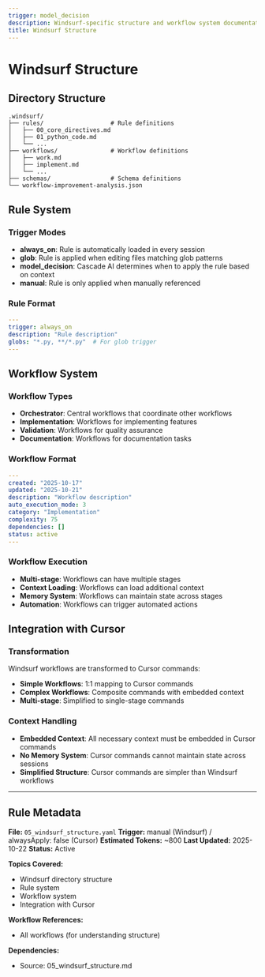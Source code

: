 ```yaml
---
trigger: model_decision
description: Windsurf-specific structure and workflow system documentation
title: Windsurf Structure
---
```


# Windsurf Structure

## Directory Structure

```text
.windsurf/
├── rules/                   # Rule definitions
│   ├── 00_core_directives.md
│   ├── 01_python_code.md
│   └── ...
├── workflows/               # Workflow definitions
│   ├── work.md
│   ├── implement.md
│   └── ...
├── schemas/                 # Schema definitions
└── workflow-improvement-analysis.json
```

## Rule System

### Trigger Modes

- **always_on**: Rule is automatically loaded in every session
- **glob**: Rule is applied when editing files matching glob patterns
- **model_decision**: Cascade AI determines when to apply the rule based on context
- **manual**: Rule is only applied when manually referenced

### Rule Format

```yaml
---
trigger: always_on
description: "Rule description"
globs: "*.py, **/*.py"  # For glob trigger
---
```

## Workflow System

### Workflow Types

- **Orchestrator**: Central workflows that coordinate other workflows
- **Implementation**: Workflows for implementing features
- **Validation**: Workflows for quality assurance
- **Documentation**: Workflows for documentation tasks

### Workflow Format

```yaml
---
created: "2025-10-17"
updated: "2025-10-21"
description: "Workflow description"
auto_execution_mode: 3
category: "Implementation"
complexity: 75
dependencies: []
status: active
---
```

### Workflow Execution

- **Multi-stage**: Workflows can have multiple stages
- **Context Loading**: Workflows can load additional context
- **Memory System**: Workflows can maintain state across stages
- **Automation**: Workflows can trigger automated actions

## Integration with Cursor

### Transformation

Windsurf workflows are transformed to Cursor commands:

- **Simple Workflows**: 1:1 mapping to Cursor commands
- **Complex Workflows**: Composite commands with embedded context
- **Multi-stage**: Simplified to single-stage commands

### Context Handling

- **Embedded Context**: All necessary context must be embedded in Cursor commands
- **No Memory System**: Cursor commands cannot maintain state across sessions
- **Simplified Structure**: Cursor commands are simpler than Windsurf workflows

---

## Rule Metadata

**File:** `05_windsurf_structure.yaml`
**Trigger:** manual (Windsurf) / alwaysApply: false (Cursor)
**Estimated Tokens:** ~800
**Last Updated:** 2025-10-22
**Status:** Active

**Topics Covered:**

- Windsurf directory structure
- Rule system
- Workflow system
- Integration with Cursor

**Workflow References:**

- All workflows (for understanding structure)

**Dependencies:**

- Source: 05_windsurf_structure.md

